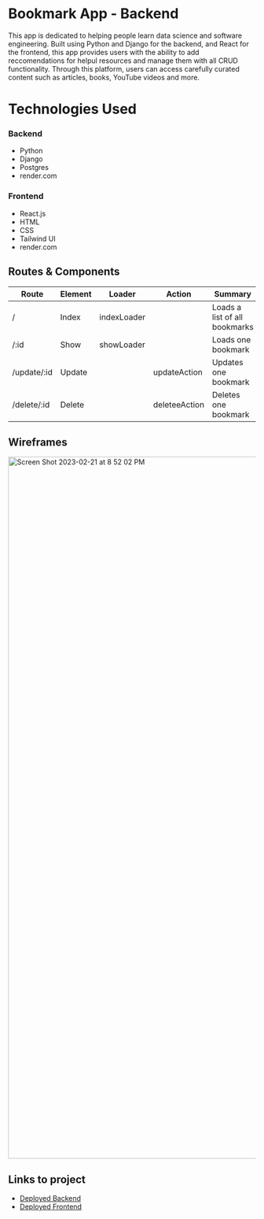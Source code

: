 # Bookmark App - Backend

This app is dedicated to helping people learn data science and software engineering. Built using Python and Django for the backend, and React for the frontend, this app provides users with the ability to add reccomendations for helpul resources and manage them with all CRUD functionality. 
Through this platform, users can access carefully curated content such as articles, books, YouTube videos and more. 

# Technologies Used

### Backend

* Python
* Django
* Postgres
* render.com

### Frontend

* React.js
* HTML
* CSS
* Tailwind UI
* render.com

## Routes & Components

| Route	| Element |	Loader | Action	| Summary
| --- | --- | --- | --- | --- |
| / | Index | indexLoader |  | Loads a list of all bookmarks
| /:id | Show | showLoader |  | Loads one bookmark
| /update/:id | Update | | updateAction | Updates one bookmark
| /delete/:id | Delete | | deleteeAction | Deletes one bookmark


## Wireframes
<img width="1427" alt="Screen Shot 2023-02-21 at 8 52 02 PM" src="https://user-images.githubusercontent.com/91492759/220500511-a13e3c22-f095-497d-b367-27d855f45548.png">


## Links to project

* [Deployed Backend](https://project4-backend.onrender.com)
* [Deployed Frontend](https://project4-frontend.onrender.com)

